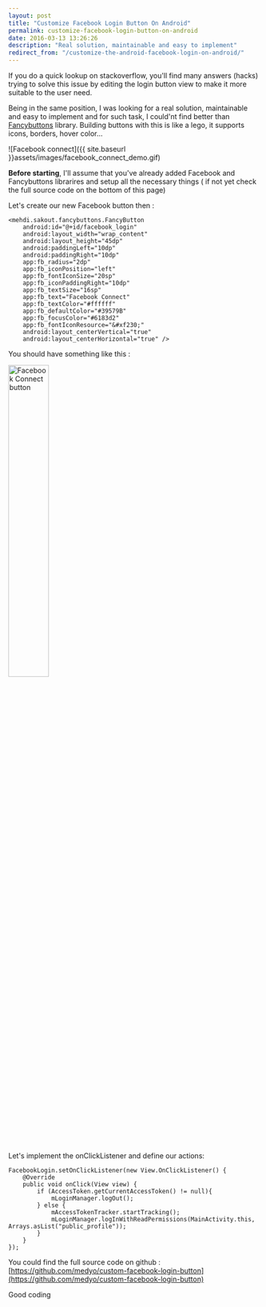 ```yaml
---
layout: post
title: "Customize Facebook Login Button On Android"
permalink: customize-facebook-login-button-on-android
date: 2016-03-13 13:26:26
description: "Real solution, maintainable and easy to implement"
redirect_from: "/customize-the-android-facebook-login-on-android/"
---
```

If you do a quick lookup on stackoverflow, you'll find many answers (hacks) trying to solve this issue by editing the login button view to make it more suitable to the user need.

Being in the same position, I was looking for a real solution, maintainable and easy to implement and for such task, I could'nt find better than [Fancybuttons](https://github.com/medyo/Fancybuttons) library. Building buttons with this is like a lego, it supports icons, borders, hover color...

![Facebook connect]({{ site.baseurl }}assets/images/facebook_connect_demo.gif)

**Before starting**, I'll assume that you've already added Facebook and Fancybuttons librarires and setup all the necessary things ( if not yet check the full source code on the bottom of this page)

Let's create our new Facebook button then :


	<mehdi.sakout.fancybuttons.FancyButton
		android:id="@+id/facebook_login"
		android:layout_width="wrap_content"
		android:layout_height="45dp"
		android:paddingLeft="10dp"
		android:paddingRight="10dp"
		app:fb_radius="2dp"
		app:fb_iconPosition="left"
		app:fb_fontIconSize="20sp"
		app:fb_iconPaddingRight="10dp"
		app:fb_textSize="16sp"
		app:fb_text="Facebook Connect"
		app:fb_textColor="#ffffff"
		app:fb_defaultColor="#39579B"
		app:fb_focusColor="#6183d2"
		app:fb_fontIconResource="&#xf230;"
		android:layout_centerVertical="true"
		android:layout_centerHorizontal="true" />
	
	
You should have something like this :

<img src="{{ site.baseurl }}assets/images/facebook_connect_button.png" alt="Facebook Connect button" width="40%">

Let's implement the onClickListener and define our actions:   


	FacebookLogin.setOnClickListener(new View.OnClickListener() {
		@Override
		public void onClick(View view) {
			if (AccessToken.getCurrentAccessToken() != null){
				mLoginManager.logOut();
			} else {
				mAccessTokenTracker.startTracking();
				mLoginManager.logInWithReadPermissions(MainActivity.this, 				Arrays.asList("public_profile"));
			}
		}
	});
 


You could find the full source code on github : [https://github.com/medyo/custom-facebook-login-button](https://github.com/medyo/custom-facebook-login-button)


Good coding
